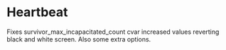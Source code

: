 # Heartbeat
Fixes survivor_max_incapacitated_count cvar increased values reverting black and white screen. Also some extra options.
